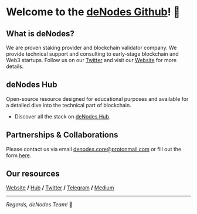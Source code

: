 # **Welcome to the [deNodes Github](https://github.com/denodesxyz)! 👋**

## What is deNodes?
We are proven staking provider and blockchain validator company. We provide technical support and consulting to early-stage blockchain and Web3 startups.
Follow us on our [Twitter](https://twitter.com/_denodes) and visit our [Website](http://denodes.xyz/) for more details.

## deNodes Hub
Open-source resource designed for educational purposes and available for a detailed dive into the technical part of blockchain. 
- Discover all the stack on [deNodes Hub](https://hub.denodes.xyz).

## Partnerships & Collaborations
Please contact us via email denodes.core@protonmail.com or fill out the form [here](https://forms.gle/c4mMGyikFUQVJZEA7).

## Our resources
[Website](https://denodes.xyz) **/** [Hub](https://hub.denodes.xyz) **/** [Twitter](https://twitter.com/_denodes) **/** [Telegram](https://t.me/denodes) **/** [Medium](https://medium.com/@denodes)

---
*Regards, deNodes Team!* 🖤
<!---
denodesxyz/denodesxyz is a ✨ special ✨ repository because its `README.md` (this file) appears on your GitHub profile.
You can click the Preview link to take a look at your changes.
--->
